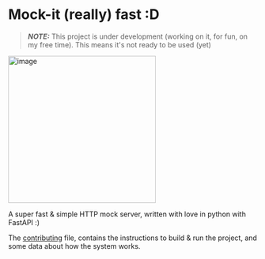 # Mock-it (really) fast :D

> **_NOTE:_**  This project is under development (working on it, for fun, on my free time). This means it's not ready to be used (yet)

<img width="298" alt="image" src="https://github.com/user-attachments/assets/559c3ef0-4201-4fb6-886d-a761c4edfb1d">

A super fast & simple HTTP mock server, written with love in python with FastAPI :)

The [contributing](CONTRIBUTING.md) file, contains the instructions to build & run the project, and some data about how the system works.
